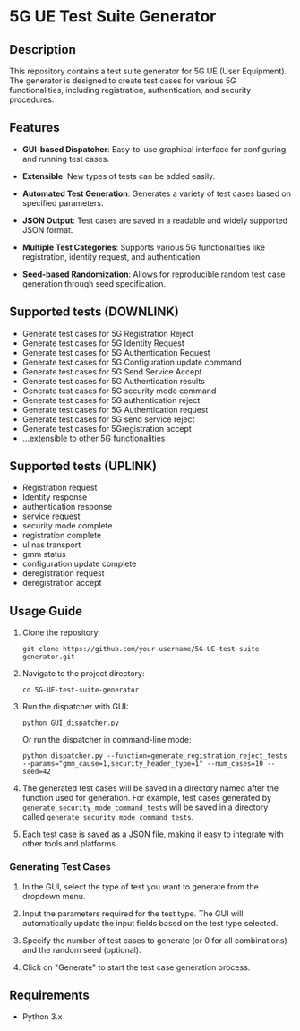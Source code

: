 # 5G UE Test Suite Generator

## Description

This repository contains a test suite generator for 5G UE (User Equipment). The generator is designed to create test cases for various 5G functionalities, including registration, authentication, and security procedures.

## Features

- **GUI-based Dispatcher**: Easy-to-use graphical interface for configuring and running test cases.
  
- **Extensible**: New types of tests can be added easily.

- **Automated Test Generation**: Generates a variety of test cases based on specified parameters.
  
- **JSON Output**: Test cases are saved in a readable and widely supported JSON format.

- **Multiple Test Categories**: Supports various 5G functionalities like registration, identity request, and authentication.
  
- **Seed-based Randomization**: Allows for reproducible random test case generation through seed specification.

## Supported tests (DOWNLINK)

- Generate test cases for 5G Registration Reject
- Generate test cases for 5G Identity Request
- Generate test cases for 5G Authentication Request
- Generate test cases for 5G Configuration update command
- Generate test cases for 5G Send Service Accept
- Generate test cases for 5G Authentication results
- Generate test cases for 5G security mode command
- Generate test cases for 5G authentication reject
- Generate test cases for 5G Authentication request
- Generate test cases for 5G send service reject
- Generate test cases for 5Gregistration accept 
- ...extensible to other 5G functionalities

## Supported tests (UPLINK)
- Registration request
- Identity response
- authentication response
- service request
- security mode complete
- registration complete
- ul nas transport
- gmm status
- configuration update complete
- deregistration request
- deregistration accept

## Usage Guide

1. Clone the repository:
    ```
    git clone https://github.com/your-username/5G-UE-test-suite-generator.git
    ```

2. Navigate to the project directory:
    ```
    cd 5G-UE-test-suite-generator
    ```

3. Run the dispatcher with GUI:
    ```
    python GUI_dispatcher.py
    ```
    
    Or run the dispatcher in command-line mode:
    ```
    python dispatcher.py --function=generate_registration_reject_tests --params="gmm_cause=1,security_header_type=1" --num_cases=10 --seed=42
    ```

4. The generated test cases will be saved in a directory named after the function used for generation. For example, test cases generated by `generate_security_mode_command_tests` will be saved in a directory called `generate_security_mode_command_tests`.

5. Each test case is saved as a JSON file, making it easy to integrate with other tools and platforms.

### Generating Test Cases

1. In the GUI, select the type of test you want to generate from the dropdown menu.

2. Input the parameters required for the test type. The GUI will automatically update the input fields based on the test type selected.

3. Specify the number of test cases to generate (or 0 for all combinations) and the random seed (optional).

4. Click on "Generate" to start the test case generation process.

## Requirements

- Python 3.x
